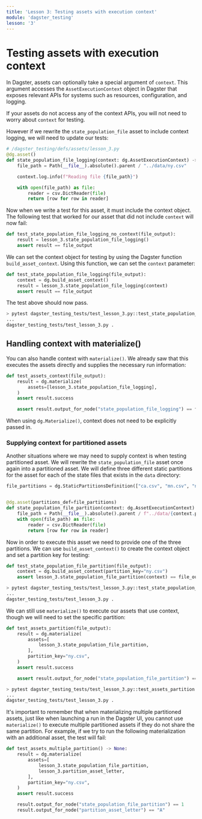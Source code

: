 ```yaml
---
title: 'Lesson 3: Testing assets with execution context'
module: 'dagster_testing'
lesson: '3'
---
```


# Testing assets with execution context

In Dagster, assets can optionally take a special argument of `context`. This argument accesses the `AssetExecutionContext` object in Dagster that exposes relevant APIs for systems such as resources, configuration, and logging.

If your assets do not access any of the context APIs, you will not need to worry about `context` for testing.

However if we rewrite the `state_population_file` asset to include context logging, we will need to update our tests:

```python
# /dagster_testing/defs/assets/lesson_3.py
@dg.asset()
def state_population_file_logging(context: dg.AssetExecutionContext) -> list[dict]:
    file_path = Path(__file__).absolute().parent / "../data/ny.csv"

    context.log.info(f"Reading file {file_path}")

    with open(file_path) as file:
        reader = csv.DictReader(file)
        return [row for row in reader]
```

Now when we write a test for this asset, it must include the context object. The following test that worked for our asset that did not include `context` will now fail:

```python
def test_state_population_file_logging_no_context(file_output):
    result = lesson_3.state_population_file_logging()
    assert result == file_output
```

We can set the context object for testing by using the Dagster function `build_asset_context`. Using this function, we can set the `context` parameter:

```python
def test_state_population_file_logging(file_output):
    context = dg.build_asset_context()
    result = lesson_3.state_population_file_logging(context)
    assert result == file_output
```

The test above should now pass.

```bash
> pytest dagster_testing_tests/test_lesson_3.py::test_state_population_file_logging
...
dagster_testing_tests/test_lesson_3.py .                                                          [100%]
```

## Handling context with materialize()

You can also handle context with `materialize()`. We already saw that this executes the assets directly and supplies the necessary run information:

```python
def test_assets_context(file_output):
    result = dg.materialize(
        assets=[lesson_3.state_population_file_logging],
    )
    assert result.success

    assert result.output_for_node("state_population_file_logging") == file_output
```

When using `dg.Materialize()`, context does not need to be explicitly passed in.

### Supplying context for partitioned assets

Another situations where we may need to supply context is when testing partitioned asset. We will rewrite the `state_population_file` asset once again into a partitioned asset. We will define three different static partitions for the asset for each of the state files that exists in the `data` directory:

```python
file_partitions = dg.StaticPartitionsDefinition(["ca.csv", "mn.csv", "ny.csv"])


@dg.asset(partitions_def=file_partitions)
def state_population_file_partition(context: dg.AssetExecutionContext) -> list[dict]:
    file_path = Path(__file__).absolute().parent / f"../data/{context.partition_key}"
    with open(file_path) as file:
        reader = csv.DictReader(file)
        return [row for row in reader]
```

Now in order to execute this asset we need to provide one of the three partitions. We can use `build_asset_context()` to create the context object and set a partition key for testing:

```python
def test_state_population_file_partition(file_output):
    context = dg.build_asset_context(partition_key="ny.csv")
    assert lesson_3.state_population_file_partition(context) == file_output
```

```bash
> pytest dagster_testing_tests/test_lesson_3.py::test_state_population_file_partition
...
dagster_testing_tests/test_lesson_3.py .                                                          [100%]
```

We can still use `materialize()` to execute our assets that use context, though we will need to set the specific partition:

```python
def test_assets_partition(file_output):
    result = dg.materialize(
        assets=[
            lesson_3.state_population_file_partition,
        ],
        partition_key="ny.csv",
    )
    assert result.success

    assert result.output_for_node("state_population_file_partition") == file_output
```

```bash
> pytest dagster_testing_tests/test_lesson_3.py::test_assets_partition
...
dagster_testing_tests/test_lesson_3.py .                                                          [100%]
```

It's important to remember that when materializing multiple partitioned assets, just like when launching a run in the Dagster UI, you cannot use `materialize()` to execute multiple partitioned assets if they do not share the same partition. For example, if we try to run the following materialization with an additional asset, the test will fail:

```python
def test_assets_multiple_partition() -> None:
    result = dg.materialize(
        assets=[
            lesson_3.state_population_file_partition,
            lesson_3.partition_asset_letter,
        ],
        partition_key="ny.csv",
    )
    assert result.success

    result.output_for_node("state_population_file_partition") == 1
    result.output_for_node("partition_asset_letter") == "A"
```